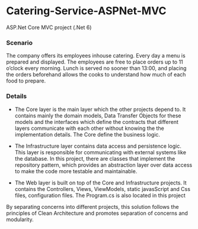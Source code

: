 # Catering-Service-ASPNet-MVC

ASP.Net Core MVC project (.Net 6)

### Scenario

The company offers its employees inhouse catering. Every day a menu is
prepared and displayed. The employees are free to place orders up to 11 o’clock every
morning. Lunch is served no sooner than 13:00, and placing the orders beforehand allows the
cooks to understand how much of each food to prepare.

### Details

* The Core layer is the main layer which the other projects depend to. It contains mainly the 
domain models, Data Transfer Objects for these models and the interfaces which
define the contracts that different layers communicate with each other without knowing the
the implementation details. The Core define the business logic.

* The Infrastructure layer contains data access and persistence logic. This layer is 
responsible for communicating with external systems like the database.
In this project, there are classes that implement the repository pattern, which 
provides an abstraction layer over data access to make the code more testable and 
maintainable.

* The Web layer is built on top of the Core and Infrastructure projects. It contains
the Controllers, Views, ViewModels, static javasScript and Css files, configuration
files. The Program.cs is also located in this project

By separating concerns into different projects, this solution follows the principles
of Clean Architecture and promotes separation of concerns and modularity.
